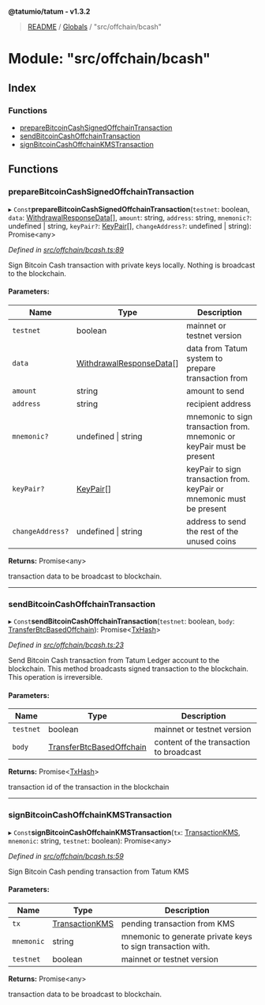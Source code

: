 **@tatumio/tatum - v1.3.2**

> [README](../README.md) / [Globals](../globals.md) / "src/offchain/bcash"

# Module: "src/offchain/bcash"

## Index

### Functions

* [prepareBitcoinCashSignedOffchainTransaction](_src_offchain_bcash_.md#preparebitcoincashsignedoffchaintransaction)
* [sendBitcoinCashOffchainTransaction](_src_offchain_bcash_.md#sendbitcoincashoffchaintransaction)
* [signBitcoinCashOffchainKMSTransaction](_src_offchain_bcash_.md#signbitcoincashoffchainkmstransaction)

## Functions

### prepareBitcoinCashSignedOffchainTransaction

▸ `Const`**prepareBitcoinCashSignedOffchainTransaction**(`testnet`: boolean, `data`: [WithdrawalResponseData](../interfaces/_src_model_response_offchain_withdrawalresponse_.withdrawalresponsedata.md)[], `amount`: string, `address`: string, `mnemonic?`: undefined \| string, `keyPair?`: [KeyPair](../classes/_src_model_request_transferbtcbasedoffchain_.keypair.md)[], `changeAddress?`: undefined \| string): Promise\<any>

*Defined in [src/offchain/bcash.ts:89](https://github.com/tatumio/tatum-js/blob/b9ab1e4/src/offchain/bcash.ts#L89)*

Sign Bitcoin Cash transaction with private keys locally. Nothing is broadcast to the blockchain.

#### Parameters:

Name | Type | Description |
------ | ------ | ------ |
`testnet` | boolean | mainnet or testnet version |
`data` | [WithdrawalResponseData](../interfaces/_src_model_response_offchain_withdrawalresponse_.withdrawalresponsedata.md)[] | data from Tatum system to prepare transaction from |
`amount` | string | amount to send |
`address` | string | recipient address |
`mnemonic?` | undefined \| string | mnemonic to sign transaction from. mnemonic or keyPair must be present |
`keyPair?` | [KeyPair](../classes/_src_model_request_transferbtcbasedoffchain_.keypair.md)[] | keyPair to sign transaction from. keyPair or mnemonic must be present |
`changeAddress?` | undefined \| string | address to send the rest of the unused coins |

**Returns:** Promise\<any>

transaction data to be broadcast to blockchain.

___

### sendBitcoinCashOffchainTransaction

▸ `Const`**sendBitcoinCashOffchainTransaction**(`testnet`: boolean, `body`: [TransferBtcBasedOffchain](../classes/_src_model_request_transferbtcbasedoffchain_.transferbtcbasedoffchain.md)): Promise\<[TxHash](../interfaces/_src_model_response_common_txhash_.txhash.md)>

*Defined in [src/offchain/bcash.ts:23](https://github.com/tatumio/tatum-js/blob/b9ab1e4/src/offchain/bcash.ts#L23)*

Send Bitcoin Cash transaction from Tatum Ledger account to the blockchain. This method broadcasts signed transaction to the blockchain.
This operation is irreversible.

#### Parameters:

Name | Type | Description |
------ | ------ | ------ |
`testnet` | boolean | mainnet or testnet version |
`body` | [TransferBtcBasedOffchain](../classes/_src_model_request_transferbtcbasedoffchain_.transferbtcbasedoffchain.md) | content of the transaction to broadcast |

**Returns:** Promise\<[TxHash](../interfaces/_src_model_response_common_txhash_.txhash.md)>

transaction id of the transaction in the blockchain

___

### signBitcoinCashOffchainKMSTransaction

▸ `Const`**signBitcoinCashOffchainKMSTransaction**(`tx`: [TransactionKMS](../classes/_src_model_response_kms_transactionkms_.transactionkms.md), `mnemonic`: string, `testnet`: boolean): Promise\<any>

*Defined in [src/offchain/bcash.ts:59](https://github.com/tatumio/tatum-js/blob/b9ab1e4/src/offchain/bcash.ts#L59)*

Sign Bitcoin Cash pending transaction from Tatum KMS

#### Parameters:

Name | Type | Description |
------ | ------ | ------ |
`tx` | [TransactionKMS](../classes/_src_model_response_kms_transactionkms_.transactionkms.md) | pending transaction from KMS |
`mnemonic` | string | mnemonic to generate private keys to sign transaction with. |
`testnet` | boolean | mainnet or testnet version |

**Returns:** Promise\<any>

transaction data to be broadcast to blockchain.

